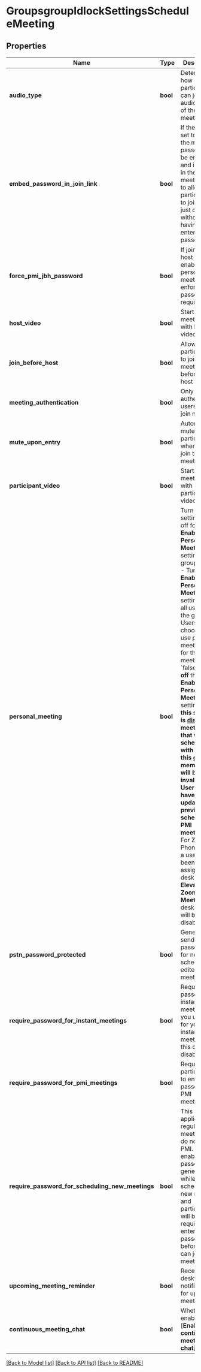 # GroupsgroupIdlockSettingsScheduleMeeting

## Properties
Name | Type | Description | Notes
------------ | ------------- | ------------- | -------------
**audio_type** | **bool** | Determine how participants can join the audio portion of the meeting. | [optional] 
**embed_password_in_join_link** | **bool** | If the value is set to &#x60;true&#x60;, the meeting passcode will be encrypted and included in the join meeting link to allow participants to join with just one click without having to enter the passcode.   | [optional] 
**force_pmi_jbh_password** | **bool** | If join before host option is enabled for a personal meeting, then enforce passcode requirement. | [optional] 
**host_video** | **bool** | Start meetings with host video on. | [optional] 
**join_before_host** | **bool** | Allow participants to join the meeting before the host arrives | [optional] 
**meeting_authentication** | **bool** | Only authenticated users can join meetings | [optional] 
**mute_upon_entry** | **bool** | Automatically mute all participants when they join the meeting. | [optional] 
**participant_video** | **bool** | Start meetings with participant video on. | [optional] 
**personal_meeting** | **bool** | Turn the lock setting on or off for the **Enable Personal Meeting ID** setting for a group.         &#x60;true&#x60; - Turn the **Enable Personal Meeting ID** setting **on** for all users in the group. Users can choose to use personal meeting ID for their meetings.          &#x60;false&#x60; - Turn **off** the **Enable Personal Meeting ID** setting. **If this setting is [disabled](https://support.zoom.us/hc/en-us/articles/201362843-Personal-meeting-ID-PMI-and-personal-link?flash_digest&#x3D;eb7ac62d8c7fb4daf285916e3e15d87537806133#h_aa0335c8-3b06-41bc-bc1f-a8b84ef17f2a), meetings that were scheduled with PMI by this group members will be invalid. Users will have to update previously scheduled PMI meetings.**         For Zoom Phone only: If a user has been assigned a desk phone, **Elevate to Zoom Meeting** on desk phone will be disabled.    | [optional] 
**pstn_password_protected** | **bool** | Generate and send new passcodes for newly scheduled or edited meetings. | [optional] 
**require_password_for_instant_meetings** | **bool** | Require passcode for instant meetings. If you use PMI for your instant meetings, this option is disabled. | [optional] 
**require_password_for_pmi_meetings** | **bool** | Require participants to enter passcode for PMI meetings. | [optional] 
**require_password_for_scheduling_new_meetings** | **bool** | This setting applies for regular meetings that do not use PMI. If enabled, a passcode is generated while a host schedules a new meeting and participants will be required to enter the passcode before they can join the meeting. | [optional] 
**upcoming_meeting_reminder** | **bool** | Receive desktop notification for upcoming meetings. | [optional] 
**continuous_meeting_chat** | **bool** | Whether to enable the [**Enable continuous meeting chat**] setting. | [optional] 

[[Back to Model list]](../README.md#documentation-for-models) [[Back to API list]](../README.md#documentation-for-api-endpoints) [[Back to README]](../README.md)


